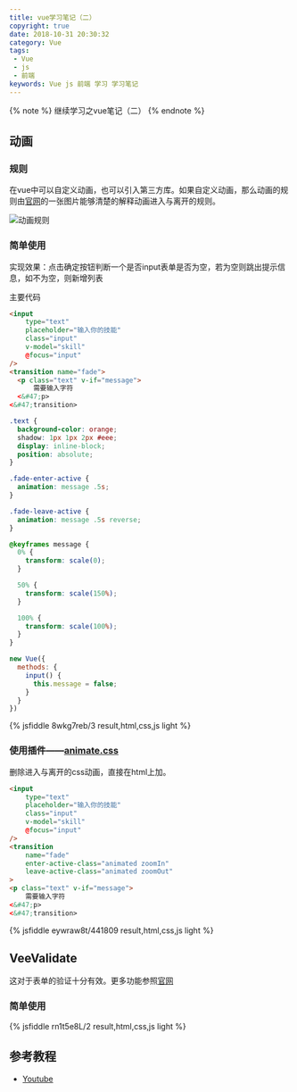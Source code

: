 ```yaml
---
title: vue学习笔记（二）
copyright: true
date: 2018-10-31 20:30:32
category: Vue
tags:
 - Vue
 - js
 - 前端
keywords: Vue js 前端 学习 学习笔记
---
```


{% note %}
继续学习之vue笔记（二）
{% endnote %}

<!-- more -->

## 动画

### 规则

在vue中可以自定义动画，也可以引入第三方库。如果自定义动画，那么动画的规则由[官网](https://cn.vuejs.org/v2/guide/transitions.html)的一张图片能够清楚的解释动画进入与离开的规则。

![动画规则](images/transition.png)

### 简单使用

实现效果：点击确定按钮判断一个是否input表单是否为空，若为空则跳出提示信息，如不为空，则新增列表

主要代码

```html html
<input
    type="text"
    placeholder="输入你的技能"
    class="input"
    v-model="skill"
    @focus="input"
/>
<transition name="fade">
  <p class="text" v-if="message">
      需要输入字符
  <&#47;p>
<&#47;transition>
```

```css css
.text {
  background-color: orange;
  shadow: 1px 1px 2px #eee;
  display: inline-block;
  position: absolute;
}

.fade-enter-active {
  animation: message .5s;
}

.fade-leave-active {
  animation: message .5s reverse;
}

@keyframes message {
  0% {
    transform: scale(0);
  }

  50% {
    transform: scale(150%);
  }

  100% {
    transform: scale(100%);
  }
}
```

```js js
new Vue({
  methods: {
    input() {
      this.message = false;
    }
  }
})
```

{% jsfiddle 8wkg7reb/3 result,html,css,js light %}

### 使用插件——[animate.css](https://daneden.github.io/animate.css/)

删除进入与离开的css动画，直接在html上加。

``` html html
<input
    type="text"
    placeholder="输入你的技能"
    class="input"
    v-model="skill"
    @focus="input"
/>
<transition
    name="fade"
    enter-active-class="animated zoomIn"
    leave-active-class="animated zoomOut"
>
<p class="text" v-if="message">
    需要输入字符
<&#47;p>
<&#47;transition>
```

{% jsfiddle eywraw8t/441809 result,html,css,js light %}

## VeeValidate

这对于表单的验证十分有效。更多功能参照[官网](https://baianat.github.io/vee-validate/)

### 简单使用

{% jsfiddle rn1t5e8L/2 result,html,css,js light %}


## 参考教程

- [Youtube](https://www.youtube.com/watch?v=78tNYZUS-ps)